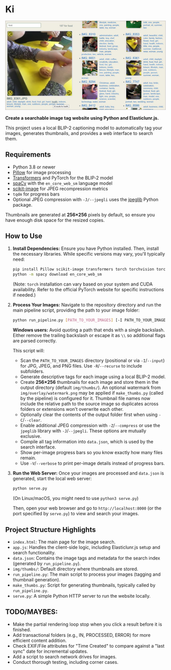 # Ki

![SCREENSHOT](https://raw.githubusercontent.com/twobob/Ki/master/2ColumnScreenshot.JPG "Screenshot of example implementation")

__Create a searchable image tag website using Python and Elasticlunr.js.__

This project uses a local BLIP-2 captioning model to automatically tag your images, generates thumbnails, and provides a web interface to search them.

## Requirements

- Python 3.8 or newer
- [Pillow](https://pypi.org/project/Pillow/) for image processing
- [Transformers](https://pypi.org/project/transformers/) and PyTorch for the BLIP‑2 model
- [spaCy](https://spacy.io/) with the `en_core_web_sm` language model
- [scikit-image](https://scikit-image.org/) for JPEG recompression metrics
- `tqdm` for progress bars
- Optional JPEG compression with `-J/--jpegli` uses the
  [jpeglib](https://pypi.org/project/jpeglib/) Python package.

Thumbnails are generated at **256×256** pixels by default, so ensure you have enough disk space for the resized copies.

## How to Use

1.  **Install Dependencies:**
    Ensure you have Python installed. Then, install the necessary libraries. While specific versions may vary, you'll typically need:
    ```bash
    pip install Pillow scikit-image transformers torch torchvision torchaudio spacy tqdm jpeglib
    python -m spacy download en_core_web_sm 
    ```
    (Note: `torch` installation can vary based on your system and CUDA availability. Refer to the official PyTorch website for specific instructions if needed.)

2.  **Process Your Images:**
    Navigate to the repository directory and run the main pipeline script, providing the path to your image folder:
    ```bash
    python run_pipeline.py [PATH_TO_YOUR_IMAGES] [-I PATH_TO_YOUR_IMAGES] [-O OUTPUT_DIR] [-R | --recurse] [-C | --clear] [-Z | --compress] [-J | --jpegli] [-V | --verbose]
    ```
    **Windows users:** Avoid quoting a path that ends with a single backslash. Either remove the trailing backslash or escape it as `\\` so additional flags are parsed correctly.

    This script will:
    *   Scan the `PATH_TO_YOUR_IMAGES` directory (positional or via `-I`/`--input`) for JPG, JPEG, and PNG files. Use `-R`/`--recurse` to include subfolders.
    *   Generate descriptive tags for each image using a local BLIP-2 model.
    *   Create **256×256** thumbnails for each image and store them in the output directory (default `img/thumbs/`). An optional watermark from `img/overlay/watermark.png` may be applied if `make_thumbs.py` (called by the pipeline) is configured for it. Thumbnail file names now include the relative path to the source image so duplicates across folders or extensions won't overwrite each other.
    *   Optionally clear the contents of the output folder first when using `-C`/`--clear`.
    *   Enable additional JPEG compression with `-Z`/`--compress` or use the `jpeglib` library with `-J`/`--jpegli`. These options are mutually exclusive.
    *   Compile all tag information into `data.json`, which is used by the search interface.
    *   Show per-image progress bars so you know exactly how many files remain.
    *   Use `-V`/`--verbose` to print per-image details instead of progress bars.

3.  **Run the Web Server:**
    Once your images are processed and `data.json` is generated, start the local web server:
    ```bash
    python serve.py
    ```
    (On Linux/macOS, you might need to use `python3 serve.py`)

    Then, open your web browser and go to `http://localhost:8000` (or the port specified by `serve.py`) to view and search your images.

## Project Structure Highlights
-   `index.html`: The main page for the image search.
-   `app.js`: Handles the client-side logic, including Elasticlunr.js setup and search functionality.
-   `data.json`: Contains the image tags and metadata for the search index (generated by `run_pipeline.py`).
-   `img/thumbs/`: Default directory where thumbnails are stored.
-   `run_pipeline.py`: The main script to process your images (tagging and thumbnail generation).
-   `make_thumbs.py`: Script for generating thumbnails, typically called by `run_pipeline.py`.
-   `serve.py`: A simple Python HTTP server to run the website locally.

## TODO/MAYBES:
*   Make the partial rendering loop stop when you click a result before it is finished.
*   Add transactional folders (e.g., IN, PROCESSED, ERROR) for more efficient content addition.
*   Check EXIF/File attributes for "Time Created" to compare against a "last sync" date for incremental updates.
*   Add a script to search network drives for images.
*   Conduct thorough testing, including corner cases.


